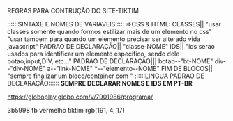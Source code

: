 REGRAS PARA CONTRUÇÃO DO SITE-TIKTIM

::::::SINTAXE E NOMES DE VARIAVEIS:::::
=>CSS & HTML:
    CLASSES||
        "usar classes somente quando formos estilizar mais de um elemento no css"
        "usar tambem para quando um elemento precisar ser alterado vida javascript"
        PADRAO DE DECLARAÇÃO||
            "classe-NOME"
    IDS||
        "ids serao usados para identificar um elemento especifico, sendo dele botao,input,DIV, etc..."
        PADRAO DE DECLARAÇÃO|||
            botao--"bt-NOME"
            div--"div-NOME"
            a--"link-NOME"
            *--"elemento--NOME"
    FIM DE BLOCOS||
        "sempre finalizar um bloco/container com <!-- nome do bloco -->"
::::::LINGUA PADRAO DE DECLARAÇÃO::::::
    **SEMPRE DECLARAR NOMES E IDS EM PT-BR**

https://globoplay.globo.com/v/7901986/programa/

3b5998 fb
vermelho tiktim rgb(191, 4, 17)

